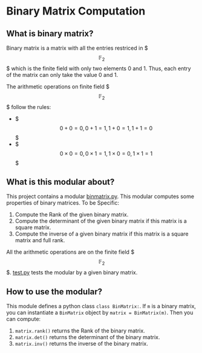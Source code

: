 # Binary Matrix Computation

## What is binary matrix?
Binary matrix is a matrix with all the entries restriced in $$$\mathbb{F}_2$$$ which is the finite field with only two elements 0 and 1. Thus, each entry of the matrix can only take the value 0 and 1.

The arithmetic operations on finite field $$$ \mathbb{F}_2 $$$ follow the rules:
- $$$ 0 + 0 = 0, 0 + 1 = 1, 1 + 0 = 1, 1 + 1 = 0 $$$
- $$$ 0 \times 0 = 0, 0 \times 1 = 1, 1\times 0 = 0, 1\times 1 = 1 $$$

## What is this modular about?
This project contains a modular [binmatrix.py](https://github.com/xiangzejun/binary_matrix/blob/master/binmatrix.py). This modular computes some properties of binary matrices. To be Specific:

1. Compute the Rank of the given binary matrix.
2. Compute the determinant of the given binary matrix if this matrix is a square matrix.
3. Compute the inverse of a given binary matrix if this matrix is a square matrix and full rank.

All the arithmetic operations are on the finite field $$$\mathbb{F}_2$$$.
[test.py](https://github.com/xiangzejun/binary_matrix/blob/master/test.py) tests the modular by a given binary matrix.
## How to use the modular?
This module defines a python class `class BinMatrix:`. If `m` is a binary matrix, you can instantiate a `BinMatrix` object by `matrix = BinMatrix(m)`. Then you can compute:

1. `matrix.rank()` returns the Rank of the binary matrix.
2. `matrix.det()` returns the determinant of the binary matrix.
3. `matrix.inv()` returns the inverse of the binary matrix.

















